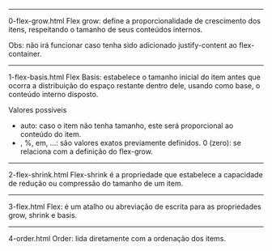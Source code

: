 -------------------------------
0-flex-grow.html
Flex grow: define a proporcionalidade de crescimento dos itens, respeitando o tamanho de seus conteúdos internos.

Obs: não irá funcionar caso tenha sido adicionado justify-content ao flex-container.

-------------------------------
1-flex-basis.html
Flex Basis: estabelece o tamanho inicial do item antes que ocorra a distribuição do espaço restante dentro dele, usando como base, o conteúdo interno disposto.

Valores possíveis
* auto: caso o item não tenha tamanho, este será proporcional ao conteúdo do item.
* , %, em, ...: são valores exatos previamente definidos.
0 (zero): se relaciona com a definição do flex-grow.

-------------------------------
2-flex-shrink.html
Flex-shrink é a propriedade que estabelece a capacidade de redução ou compressão do tamanho de um item.

-------------------------------
3-flex.html
Flex: é um atalho ou abreviação de escrita para as propriedades grow, shrink e basis.

-------------------------------
4-order.html
Order: lida diretamente com a ordenação dos items.